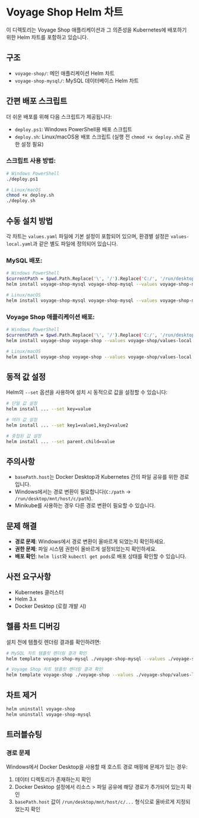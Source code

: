 # Voyage Shop Helm 차트

이 디렉토리는 Voyage Shop 애플리케이션과 그 의존성을 Kubernetes에 배포하기 위한 Helm 차트를 포함하고 있습니다.

## 구조

- `voyage-shop/`: 메인 애플리케이션 Helm 차트
- `voyage-shop-mysql/`: MySQL 데이터베이스 Helm 차트

## 간편 배포 스크립트

더 쉬운 배포를 위해 다음 스크립트가 제공됩니다:

- `deploy.ps1`: Windows PowerShell용 배포 스크립트
- `deploy.sh`: Linux/macOS용 배포 스크립트 (실행 전 `chmod +x deploy.sh`로 권한 설정 필요)

### 스크립트 사용 방법:
```bash
# Windows PowerShell
./deploy.ps1

# Linux/macOS
chmod +x deploy.sh
./deploy.sh
```

## 수동 설치 방법

각 차트는 `values.yaml` 파일에 기본 설정이 포함되어 있으며, 환경별 설정은 `values-local.yaml`과 같은 별도 파일에 정의되어 있습니다.

### MySQL 배포:
```bash
# Windows PowerShell
$currentPath = $pwd.Path.Replace('\', '/').Replace('C:/', '/run/desktop/mnt/host/c/')
helm install voyage-shop-mysql voyage-shop-mysql --values voyage-shop-mysql/values-local.yaml --set basePath.host="$currentPath"

# Linux/macOS
helm install voyage-shop-mysql voyage-shop-mysql --values voyage-shop-mysql/values-local.yaml --set basePath.host="$(pwd)"
```

### Voyage Shop 애플리케이션 배포:
```bash
# Windows PowerShell
$currentPath = $pwd.Path.Replace('\', '/').Replace('C:/', '/run/desktop/mnt/host/c/')
helm install voyage-shop voyage-shop --values voyage-shop/values-local.yaml --set database.host=mysql --set basePath.host="$currentPath"

# Linux/macOS
helm install voyage-shop voyage-shop --values voyage-shop/values-local.yaml --set database.host=mysql --set basePath.host="$(pwd)"
```

## 동적 값 설정

Helm의 `--set` 옵션을 사용하여 설치 시 동적으로 값을 설정할 수 있습니다:

```bash
# 단일 값 설정
helm install ... --set key=value

# 여러 값 설정
helm install ... --set key1=value1,key2=value2

# 중첩된 값 설정
helm install ... --set parent.child=value
```

## 주의사항

- `basePath.host`는 Docker Desktop과 Kubernetes 간의 파일 공유를 위한 경로입니다.
- Windows에서는 경로 변환이 필요합니다(`C:/path` → `/run/desktop/mnt/host/c/path`).
- Minikube를 사용하는 경우 다른 경로 변환이 필요할 수 있습니다.

## 문제 해결

- **경로 문제**: Windows에서 경로 변환이 올바르게 되었는지 확인하세요.
- **권한 문제**: 파일 시스템 권한이 올바르게 설정되었는지 확인하세요.
- **배포 확인**: `helm list`와 `kubectl get pods`로 배포 상태를 확인할 수 있습니다.

## 사전 요구사항

- Kubernetes 클러스터
- Helm 3.x
- Docker Desktop (로컬 개발 시)

## 헬름 차트 디버깅

설치 전에 템플릿 렌더링 결과를 확인하려면:

```bash
# MySQL 차트 템플릿 렌더링 결과 확인
helm template voyage-shop-mysql ./voyage-shop-mysql --values ./voyage-shop-mysql/values-local.yaml --set basePath.host="$(pwd)"

# Voyage Shop 차트 템플릿 렌더링 결과 확인
helm template voyage-shop ./voyage-shop --values ./voyage-shop/values-local.yaml --set basePath.host="$(pwd)" --set database.host=mysql
```

## 차트 제거

```bash
helm uninstall voyage-shop
helm uninstall voyage-shop-mysql
```

## 트러블슈팅

### 경로 문제

Windows에서 Docker Desktop을 사용할 때 호스트 경로 매핑에 문제가 있는 경우:

1. 데이터 디렉토리가 존재하는지 확인
2. Docker Desktop 설정에서 리소스 > 파일 공유에 해당 경로가 추가되어 있는지 확인
3. `basePath.host` 값이 `/run/desktop/mnt/host/c/...` 형식으로 올바르게 지정되었는지 확인 